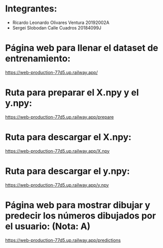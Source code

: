 # Integrantes:
- Ricardo Leonardo Olivares Ventura 20192002A
- Sergei Slobodan Calle Cuadros 20184099J

# Página web para llenar el dataset de entrenamiento:
https://web-production-77d5.up.railway.app/

# Ruta para preparar el X.npy y el y.npy:
https://web-production-77d5.up.railway.app/prepare

# Ruta para descargar el X.npy:
https://web-production-77d5.up.railway.app/X.npy

# Ruta para descargar el y.npy:
https://web-production-77d5.up.railway.app/y.npy

# Página web para mostrar dibujar y predecir los números dibujados por el usuario: (Nota: A)
https://web-production-77d5.up.railway.app/predictions
